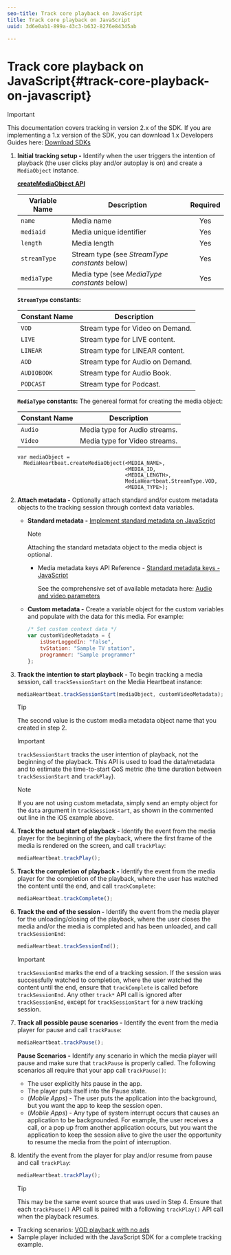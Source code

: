 ```yaml
---
seo-title: Track core playback on JavaScript
title: Track core playback on JavaScript
uuid: 3d6e0ab1-899a-43c3-b632-8276e84345ab

---
```


# Track core playback on JavaScript{#track-core-playback-on-javascript}

>[!IMPORTANT]
>This documentation covers tracking in version 2.x of the SDK. If you are implementing a 1.x version of the SDK, you can download 1.x Developers Guides here: [Download SDKs](../../../sdk-implement/download-sdks.md)

1. **Initial tracking setup -** Identify when the user triggers the intention of playback (the user clicks play and/or autoplay is on) and create a `MediaObject` instance.

   **[createMediaObject API](https://adobe-marketing-cloud.github.io/media-sdks/reference/javascript/MediaHeartbeat.html#.createMediaObject)**

    |  Variable Name  | Description  | Required  |
    | --- | --- | :---: |
    |  `name`  | Media name  | Yes  |
    |  `mediaid`  | Media unique identifier  | Yes  |
    |  `length`  | Media length  | Yes  |
    |  `streamType`  | Stream type (see _StreamType constants_ below)  | Yes  |
    |  `mediaType`  | Media type (see _MediaType constants_ below)  | Yes  |

   **`StreamType` constants:** 

    |  Constant Name  | Description&nbsp;&nbsp;  |
    |---|---|
    |  `VOD`  | Stream type for Video on Demand.  |
    |  `LIVE`  | Stream type for LIVE content.  |
    |  `LINEAR`  | Stream type for LINEAR content.  |
    |  `AOD`  | Stream type for Audio on Demand.  |
    |  `AUDIOBOOK`  | Stream type for Audio Book.  |
    |  `PODCAST`  | Stream type for Podcast.  |

   **`MediaType` constants:** The genereal format for creating the media object:

   |  Constant Name  | Description  |
   |---|---|
   |  `Audio`  | Media type for Audio streams.  |
   |  `Video`  | Media type for Video streams.  |

   ```
   var mediaObject =  
     MediaHeartbeat.createMediaObject(<MEDIA_NAME>,  
                                      <MEDIA_ID,  
                                      <MEDIA_LENGTH>, 
                                      MediaHeartbeat.StreamType.VOD,
                                      <MEDIA_TYPE>);
   ```

1. **Attach metadata -** Optionally attach standard and/or custom metadata objects to the tracking session through context data variables.

    * **Standard metadata -** [Implement standard metadata on JavaScript](../../../sdk-implement/track-av-playback/impl-std-metadata/impl-std-metadata-js.md)     
    
      >[!NOTE]
      >
      >Attaching the standard metadata object to the media object is optional.

        * Media metadata keys API Reference - [Standard metadata keys - JavaScript](https://adobe-marketing-cloud.github.io/media-sdks/reference/javascript) 

          See the comprehensive set of available metadata here: [Audio and video parameters](../../../metrics-and-metadata/audio-video-parameters.md)

    * **Custom metadata -** Create a variable object for the custom variables and populate with the data for this media. For example:     
    
      ```js    
      /* Set custom context data */ 
      var customVideoMetadata = { 
          isUserLoggedIn: "false", 
          tvStation: "Sample TV station", 
          programmer: "Sample programmer" 
      };
      ```

1. **Track the intention to start playback -** To begin tracking a media session, call `trackSessionStart` on the Media Heartbeat instance: 

   ```js
   mediaHeartbeat.trackSessionStart(mediaObject, customVideoMetadata);
   ```

   >[!TIP]
   >
   >The second value is the custom media metadata object name that you created in step 2.

   >[!IMPORTANT]
   >
   >`trackSessionStart` tracks the user intention of playback, not the beginning of the playback. This API is used to load the data/metadata and to estimate the time-to-start QoS metric (the time duration between `trackSessionStart` and `trackPlay`).

   >[!NOTE]
   >
   >If you are not using custom metadata, simply send an empty object for the `data` argument in `trackSessionStart`, as shown in the commented out line in the iOS example above.

1. **Track the actual start of playback -** Identify the event from the media player for the beginning of the playback, where the first frame of the media is rendered on the screen, and call `trackPlay`: 

   ```js
   mediaHeartbeat.trackPlay();
   ```

1. **Track the completion of playback -** Identify the event from the media player for the completion of the playback, where the user has watched the content until the end, and call `trackComplete`: 

   ```js
   mediaHeartbeat.trackComplete();
   ```

1. **Track the end of the session -** Identify the event from the media player for the unloading/closing of the playback, where the user closes the media and/or the media is completed and has been unloaded, and call `trackSessionEnd`: 

   ```js
   mediaHeartbeat.trackSessionEnd();
   ```

   >[!IMPORTANT]
   >
   >`trackSessionEnd` marks the end of a tracking session. If the session was successfully watched to completion, where the user watched the content until the end, ensure that `trackComplete` is called before `trackSessionEnd`. Any other `track*` API call is ignored after `trackSessionEnd`, except for `trackSessionStart` for a new tracking session.

1. **Track all possible pause scenarios -** Identify the event from the media player for pause and call `trackPause`: 

   ```js
   mediaHeartbeat.trackPause();
   ```

   **Pause Scenarios -** Identify any scenario in which the media player will pause and make sure that `trackPause` is properly called. The following scenarios all require that your app call `trackPause()`:

    * The user explicitly hits pause in the app.
    * The player puts itself into the Pause state.
    * (*Mobile Apps*) - The user puts the application into the background, but you want the app to keep the session open.
    * (*Mobile Apps*) - Any type of system interrupt occurs that causes an application to be backgrounded. For example, the user receives a call, or a pop up from another application occurs, but you want the application to keep the session alive to give the user the opportunity to resume the media from the point of interruption.

1. Identify the event from the player for play and/or resume from pause and call `trackPlay`: 

   ```js
   mediaHeartbeat.trackPlay();
   ```

   >[!TIP]
   >
   >This may be the same event source that was used in Step 4. Ensure that each `trackPause()` API call is paired with a following `trackPlay()` API call when the playback resumes.

* Tracking scenarios: [VOD playback with no ads](../../../sdk-implement/tracking-scenarios/vod-no-intrs-details.md)
* Sample player included with the JavaScript SDK for a complete tracking example.

